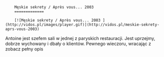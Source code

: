 
        Męskie sekrety / Après vous... 2003 
        =============
        
        [![Męskie sekrety / Après vous... 2003 ](http://vidos.pl/images/player.gif)](http://vidos.pl/meskie-sekrety-aprs-vous-2003)
        
        
 Antoine jest szefem sali w jednej z paryskich restauracji. Jest uprzejmy, dobrze wychowany i dbały o klientów. Pewnego wieczoru, wracając z zobacz pełny opis
    